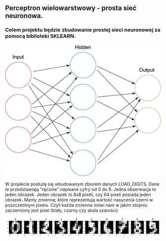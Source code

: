 ## Perceptron wielowarstwowy - prosta sieć neuronowa.

### Celem projektu będzie zbudowanie prostej sieci neuronowej za pomocą biblioteki SKLEARN.



![Picture error](https://github.com/AmatorAI/Perceptron_wielowarstwowy/blob/main/img/nn.png)

W projekcie posłużę się wbudowanym zbiorem danych LOAD_DIGITS. Dane te przedstawiają "ręcznie" napisane cyfry od 0 do 9. Jedna obserwacja to jeden obrazek. Jeden obrazek to 8x8 pixeli, czy 64 pixeli posiada jeden obrazek. Mamy zmienne, które reprezentują wartość nasycenia czerni w poszczeólnym pixelu. Czyli każda zmienna mówi nam w jakim stopniu zaczerniony jest pixel (biały, czarny czy skala szarości)

![Picture error](https://github.com/AmatorAI/Perceptron_wielowarstwowy/blob/main/img/numbers.png)

